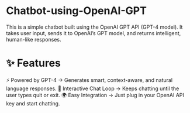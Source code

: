 # Chatbot-using-OpenAI-GPT
This is a simple chatbot built using the OpenAI GPT API (GPT-4 model).
It takes user input, sends it to OpenAI’s GPT model, and returns intelligent, human-like responses.

# ✨ Features
⚡ Powered by GPT-4 → Generates smart, context-aware, and natural language responses.
💬 Interactive Chat Loop → Keeps chatting until the user types quit or exit.
🌍 Easy Integration → Just plug in your OpenAI API key and start chatting.
